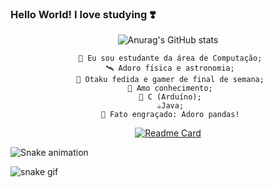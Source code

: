### Hello World! I love studying ❣️

<!--
**JuJubali/JuJubali** is a ✨ _special_ ✨ repository because its `README.md` (this file) appears on your GitHub profile.

Here are some ideas to get you started:

-->
<div align="center">

 ![Anurag's GitHub stats](https://github-readme-stats.vercel.app/api?username=Jujubali&theme=dark&show_icons=true)
 
   <div style=bgcolor='	#808080 align="center"> 

     🔭 Eu sou estudante da área de Computação;
     🛰️ Adoro física e astronomia;
     🦴 Otaku fedida e gamer de final de semana;
     💓 Amo conhecimento;
     🐍 C (Arduíno);
     ☕Java;
     🐼 Fato engraçado: Adoro pandas!
  </div>
 
</div>

<div class="background: #808080;" align="center">
 
   [![Readme Card](https://github-readme-stats.vercel.app/api/pin/?username=anuraghazra&repo=github-readme-stats)](https://github.com/Jujubali/github-readme-stats)

</div>
  
   <div> 

   ![Snake animation](https://github.com/JuJubali/Nyxlim/blob/output/github-contribution-grid-snake.svg)

   ![snake gif](https://github.com/Jujubali/https://github.com/JuJubali/blob/output/github-contribution-grid-snake.svg)

  </div>
